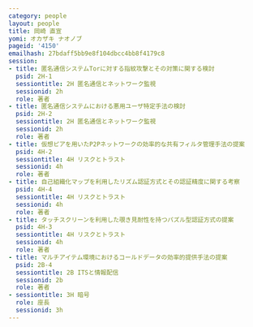 ```yaml
---
category: people
layout: people
title: 岡崎 直宣
yomi: オカザキ ナオノブ
pageid: '4150'
emailhash: 27bdaff5bb9e8f104dbcc4bb8f4179c8
session:
- title: 匿名通信システムTorに対する指紋攻撃とその対策に関する検討
  psid: 2H-1
  sessiontitle: 2H 匿名通信とネットワーク監視
  sessionid: 2h
  role: 著者
- title: 匿名通信システムにおける悪用ユーザ特定手法の検討
  psid: 2H-2
  sessiontitle: 2H 匿名通信とネットワーク監視
  sessionid: 2h
  role: 著者
- title: 仮想ピアを用いたP2Pネットワークの効率的な共有フィルタ管理手法の提案
  psid: 4H-2
  sessiontitle: 4H リスクとトラスト
  sessionid: 4h
  role: 著者
- title: 自己組織化マップを利用したリズム認証方式とその認証精度に関する考察
  psid: 4H-4
  sessiontitle: 4H リスクとトラスト
  sessionid: 4h
  role: 著者
- title: タッチスクリーンを利用した覗き見耐性を持つパズル型認証方式の提案
  psid: 4H-3
  sessiontitle: 4H リスクとトラスト
  sessionid: 4h
  role: 著者
- title: マルチアイテム環境におけるコールドデータの効率的提供手法の提案
  psid: 2B-4
  sessiontitle: 2B ITSと情報配信
  sessionid: 2b
  role: 著者
- sessiontitle: 3H 暗号
  role: 座長
  sessionid: 3h
---
```

